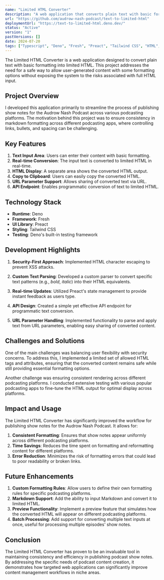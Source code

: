 ```yaml
---
name: "Limited HTML Converter"
description: "A web application that converts plain text with basic formatting into limited HTML, providing a safe way to allow user-generated content with some formatting options."
url: "https://github.com/audrow-nash-podcast/text-to-limited-html"
deploymentUrl: "https://text-to-limited-html.deno.dev/"
status: "Active"
version: "1"
pastVersions: []
date: 2024-07-20
tags: ["Typescript", "Deno", "Fresh", "Preact", "Tailwind CSS", "HTML", "Text Conversion", "API"]
---
```


The Limited HTML Converter is a web application designed to convert plain text
with basic formatting into limited HTML. This project addresses the need for a
safe way to allow user-generated content with some formatting options without
exposing the system to the risks associated with full HTML input.

## Project Overview

I developed this application primarily to streamline the process of publishing
show notes for the Audrow Nash Podcast across various podcasting platforms. The
motivation behind this project was to ensure consistency in markdown formatting
across different podcasting apps, where controlling links, bullets, and spacing
can be challenging.

## Key Features

1. **Text Input Area**: Users can enter their content with basic formatting.
2. **Real-time Conversion**: The input text is converted to limited HTML in
   real-time.
3. **HTML Display**: A separate area shows the converted HTML output.
4. **Copy to Clipboard**: Users can easily copy the converted HTML.
5. **URL Parameter Support**: Allows sharing of converted text via URL.
6. **API Endpoint**: Enables programmatic conversion of text to limited HTML.

## Technology Stack

- **Runtime**: Deno
- **Framework**: Fresh
- **UI Library**: Preact
- **Styling**: Tailwind CSS
- **Testing**: Deno's built-in testing framework

## Development Highlights

1. **Security-First Approach**: Implemented HTML character escaping to prevent
   XSS attacks.

2. **Custom Text Parsing**: Developed a custom parser to convert specific text
   patterns (e.g., _bold_, _italic_) into their HTML equivalents.

3. **Real-time Updates**: Utilized Preact's state management to provide instant
   feedback as users type.

4. **API Design**: Created a simple yet effective API endpoint for programmatic
   text conversion.

5. **URL Parameter Handling**: Implemented functionality to parse and apply text
   from URL parameters, enabling easy sharing of converted content.

## Challenges and Solutions

One of the main challenges was balancing user flexibility with security
concerns. To address this, I implemented a limited set of allowed HTML tags and
attributes, ensuring that the converted content remains safe while still
providing essential formatting options.

Another challenge was ensuring consistent rendering across different podcasting
platforms. I conducted extensive testing with various popular podcasting apps to
fine-tune the HTML output for optimal display across platforms.

## Impact and Usage

The Limited HTML Converter has significantly improved the workflow for
publishing show notes for the Audrow Nash Podcast. It allows for:

1. **Consistent Formatting**: Ensures that show notes appear uniformly across
   different podcasting platforms.
2. **Time Savings**: Reduces the time spent on formatting and reformatting
   content for different platforms.
3. **Error Reduction**: Minimizes the risk of formatting errors that could lead
   to poor readability or broken links.

## Future Enhancements

1. **Custom Formatting Rules**: Allow users to define their own formatting rules
   for specific podcasting platforms.
2. **Markdown Support**: Add the ability to input Markdown and convert it to
   limited HTML.
3. **Preview Functionality**: Implement a preview feature that simulates how the
   converted HTML will appear on different podcasting platforms.
4. **Batch Processing**: Add support for converting multiple text inputs at
   once, useful for processing multiple episodes' show notes.

## Conclusion

The Limited HTML Converter has proven to be an invaluable tool in maintaining
consistency and efficiency in publishing podcast show notes. By addressing the
specific needs of podcast content creation, it demonstrates how targeted web
applications can significantly improve content management workflows in niche
areas.
